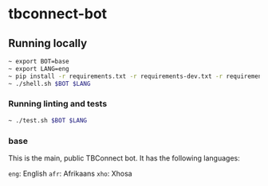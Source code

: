 # tbconnect-bot

## Running locally
```bash
~ export BOT=base
~ export LANG=eng
~ pip install -r requirements.txt -r requirements-dev.txt -r requirements-actions.txt
~ ./shell.sh $BOT $LANG
```

### Running linting and tests
```bash
~ ./test.sh $BOT $LANG
```

### base
This is the main, public TBConnect bot.
It has the following languages:

`eng`: English
`afr`: Afrikaans
`xho`: Xhosa
